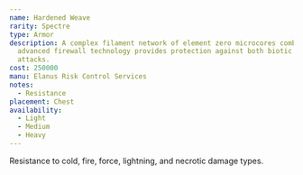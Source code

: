 ```yaml
---
name: Hardened Weave
rarity: Spectre
type: Armor
description: A complex filament network of element zero microcores combined with
  advanced firewall technology provides protection against both biotic and tech
  attacks.
cost: 250000
manu: Elanus Risk Control Services
notes:
  - Resistance
placement: Chest
availability:
  - Light
  - Medium
  - Heavy
---
```

Resistance to cold, fire, force, lightning, and necrotic damage types.
